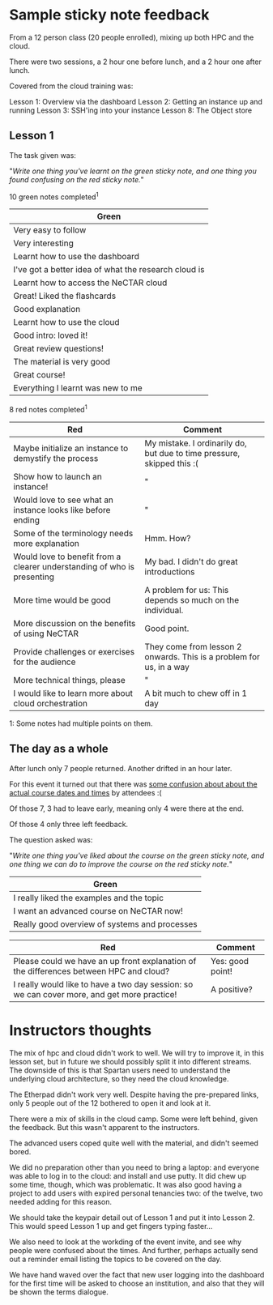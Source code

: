 # Sample sticky note feedback

From a 12 person class (20 people enrolled), mixing up both HPC and the cloud.

There were two sessions, a 2 hour one before lunch, and a 2 hour one after lunch.

Covered from the cloud training was:

Lesson 1: Overview via the dashboard
Lesson 2: Getting an instance up and running
Lesson 3: SSH'ing into your instance
Lesson 8: The Object store

## Lesson 1

The task given was:

"*Write one thing you've learnt on the green sticky note, and one thing you found confusing on
the red sticky note.*"

10 green notes completed<sup>1</sup>

| Green |
| ----- |
| Very easy to follow |
| Very interesting |
| Learnt how to use the dashboard |
| I've got a better idea of what the research cloud is |
| Learnt how to access the NeCTAR cloud |
| Great! Liked the flashcards |
| Good explanation |
| Learnt how to use the cloud |
| Good intro: loved it! |
| Great review questions! |
| The material is very good |
| Great course! |
| Everything I learnt was new to me |

8 red notes completed<sup>1</sup>

| Red | Comment |
| --- | ------- |
| Maybe initialize an instance to demystify the process | My mistake. I ordinarily do, but due to time pressure, skipped this :( |
| Show how to launch an instance! | " |
| Would love to see what an instance looks like before ending | " |
| Some of the terminology needs more explanation | Hmm. How?  |
| Would love to benefit from a clearer understanding of who is presenting | My bad. I didn't do great introductions |
| More time would be good | A problem for us: This depends so much on the individual. |
| More discussion on the benefits of using NeCTAR | Good point. |
| Provide challenges or exercises for the audience | They come from lesson 2 onwards. This is a problem for us, in a way |
| More technical things, please | " |
| I would like to learn more about cloud orchestration | A bit much to chew off in 1 day |

1: Some notes had multiple points on them.

## The day as a whole

After lunch only 7 people returned. Another drifted in an hour later.

For this event it turned out that there was [some confusion about
about the actual course dates and times](https://www.eventbrite.com.au/e/introduction-to-hpc-and-cloud-computing-tickets-24045681280)
by attendees :(

Of those 7, 3 had to leave early, meaning only 4 were there at the end.

Of those 4 only three left feedback.

The question asked was:

"*Write one thing you've liked about the course on the green sticky note,
and one thing we can do to improve the course on the red sticky note.*"

| Green |
| ----- |
| I really liked the examples and the topic |
| I want an advanced course on NeCTAR now! |
| Really good overview of systems and processes |

| Red | Comment |
| ----| ------- |
| Please could we have an up front explanation of the differences between HPC and cloud? | Yes: good point! |
| I really would like to have a two day session: so we can cover more, and get more practice! | A positive? |

# Instructors thoughts

The mix of hpc and cloud didn't work to well. We will try to improve it, in this lesson
set, but in future we should possibly split it into different streams. The downside of this
is that Spartan users need to understand the underlying cloud architecture, so they need the
cloud knowledge.

The Etherpad didn't work very well. Despite having the pre-prepared links, only 5 people
out of the 12 bothered to open it and look at it.

There were a mix of skills in the cloud camp. Some were left behind, given the feedback.
But this wasn't apparent to the instructors.

The advanced users coped quite well with the material, and didn't seemed bored.

We did no preparation other than you need to bring a laptop: and everyone was able to log
in to the cloud: and install and use putty. It did chew up some time, though, which was
problematic. It was also good having a project to add users with expired personal tenancies
two: of the twelve, two needed adding for this reason.

We should take the keypair detail out of Lesson 1 and put it into Lesson 2. This
would speed Lesson 1 up and get fingers typing faster...

We also need to look at the workding of the event invite, and see why people were confused about the times.
And further, perhaps actually send out a reminder email listing the topics to be covered on the day.

We have hand waved over the fact that new user logging into the dashboard for the first time will be asked to
choose an institution, and also that they will be shown the terms dialogue.